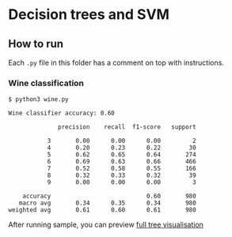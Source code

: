 # Decision trees and SVM

## How to run

Each `.py` file in this folder has a comment on top with instructions.

### Wine classification

```
$ python3 wine.py

Wine classifier accuracy: 0.60

              precision    recall  f1-score   support

           3       0.00      0.00      0.00         2
           4       0.20      0.23      0.22        30
           5       0.62      0.65      0.64       274
           6       0.69      0.63      0.66       466
           7       0.52      0.58      0.55       166
           8       0.32      0.33      0.32        39
           9       0.00      0.00      0.00         3

    accuracy                           0.60       980
   macro avg       0.34      0.35      0.34       980
weighted avg       0.61      0.60      0.61       980
```

After running sample, you can preview [full tree visualisation](./wine_tree.svg)
